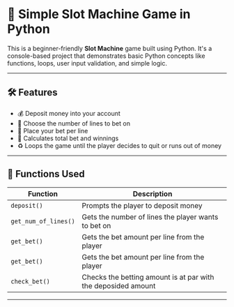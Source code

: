 # 🎰 Simple Slot Machine Game in Python

This is a beginner-friendly **Slot Machine** game built using Python. It's a console-based project that demonstrates basic Python concepts like functions, loops, user input validation, and simple logic.

---

## 🛠 Features

- 💰 Deposit money into your account
- 🎯 Choose the number of lines to bet on
- 🎲 Place your bet per line
- 🧮 Calculates total bet and winnings
- ♻️ Loops the game until the player decides to quit or runs out of money

---

## 🔧 Functions Used

| Function           | Description                                                  |
|--------------------|--------------------------------------------------------------|
| `deposit()`         | Prompts the player to deposit money                         |
| `get_num_of_lines()`| Gets the number of lines the player wants to bet on         |
| `get_bet()`         | Gets the bet amount per line from the player                |
| `get_bet()`         | Gets the bet amount per line from the player                |
| `check_bet()`       | Checks the betting amount is at par with the deposided amount|

---

